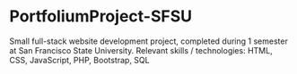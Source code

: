 # PortfoliumProject-SFSU
Small full-stack website development project, completed during 1 semester at San Francisco State University. 
Relevant skills / technologies: HTML, CSS, JavaScript, PHP, Bootstrap, SQL
